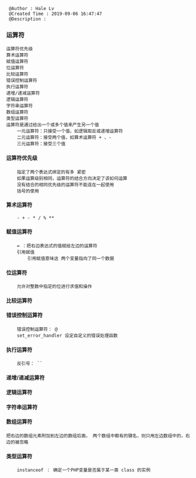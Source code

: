 ```
 @Author : Hale Lv
 @Created Time : 2019-09-06 16:47:47
 @Description : 
```

### 运算符
	运算符优先级
	算术运算符
	赋值运算符
	位运算符
	比较运算符
	错误控制运算符
	执行运算符
	递增/递减运算符
	逻辑运算符
	字符串运算符
	数组运算符
	类型运算符
	运算符是通过给出一个或多个值来产生另一个值
		一元运算符：只接受一个值，如逻辑取反或递增运算符
		二元运算符：接受两个值，如算术运算符 + 、- 
		三元运算符：接受三个值
		
#### 运算符优先级
		指定了两个表达式绑定的有多 紧密
		如果运算级别相同，运算符的结合方向决定了该如何运算
		没有结合的相同优先级的运算符不能连在一起使用
		括号的使用

#### 算术运算符
		- + - * / % ** 
	
#### 赋值运算符
		= ：把右边表达式的值赋给左边的运算符
		引用赋值
			引用赋值意味这 两个变量指向了同一个数据

#### 位运算符
		允许对整数中指定的位进行求值和操作

#### 比较运算符

#### 错误控制运算符
		错误控制运算符： @ 
		set_error_handler 设定自定义的错误处理函数

#### 执行运算符
		反引号： `` 
	
#### 递增/递减运算符

#### 逻辑运算符

#### 字符串运算符

#### 数组运算符
	把右边的数组元素附加到左边的数组后面， 两个数组中都有的键名，则只用左边数组中的，右边的被忽略


#### 类型运算符
		instanceof ： 确定一个PHP变量是否属于某一类 class 的实例


